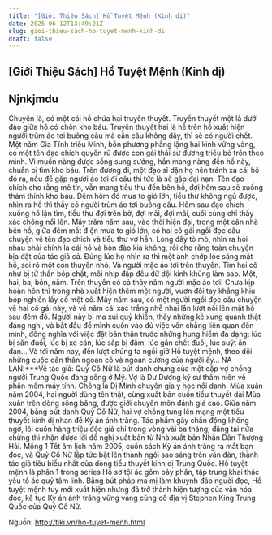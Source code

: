 ```yaml
---
title: "[Giới Thiệu Sách] Hồ Tuyệt Mệnh (Kinh dị)"
date: 2025-06-12T13:49:21Z
slug: gioi-thieu-sach-ho-tuyet-menh-kinh-di
draft: false
---
```


## [Giới Thiệu Sách] Hồ Tuyệt Mệnh (Kinh dị)

## Njnkjmdu

Chuyện là, có một cái hồ chứa hai truyền thuyết. Truyền thuyết một là dưới đảo giữa hồ có chôn kho báu. Truyền thuyết hai là hễ trên hồ xuất hiện người trùm áo tơi buông câu mà cần câu không dây, thì sẽ có người chết.
Một năm Gia Tĩnh triều Minh, bốn phương phẳng lặng hai kinh vững vàng, có một tên đạo chích quyến rũ được con gái thái sư đương triều bỏ trốn theo mình. Vì muốn nàng được sống sung sướng, hắn mang nàng đến hồ này, chuẩn bị tìm kho báu. Trên đường đi, một đạo sĩ dặn họ nên tránh xa cái hồ đó ra, nếu để gặp người áo tơi đi câu thì tức là sẽ gặp đại nạn. Tên đạo chích cho rằng mê tín, vẫn mang tiểu thư đến bên hồ, đợi hôm sau sẽ xuống thám thính kho báu. Đêm hôm đó mưa to gió lớn, tiểu thư không ngủ được, nhìn ra hồ thì thấy có người trùm áo tơi buông câu. Hôm sau đạo chích xuống hồ lặn tìm, tiểu thư đợi trên bờ, đợi mãi, đợi mãi, cuối cùng chỉ thấy xác chồng nổi lên.
Mấy trăm năm sau, vào thời hiện đại, trong một căn nhà bên hồ, giữa đêm mất điện mưa to gió lớn, có hai cô gái ngồi đọc câu chuyện về tên đạo chích và tiểu thư vợ hắn. Lòng đầy tò mò, nhìn ra hỏi nhau phải chính là cái hồ và hòn đảo kia không, rồi cho rằng toàn chuyện bịa đặt của tác giả cả. Đúng lúc họ nhìn ra thì một ánh chớp lóe sáng mặt hồ, soi rõ một con thuyền nhỏ. Và người mặc áo tơi trên thuyền. Tim hai cô như bị tử thần bóp chặt, mỗi nhịp đập đều dữ dội kinh khủng làm sao. Một, hai, ba, bốn, năm. Trên thuyền có cả thảy năm người mặc áo tơi! Chưa kịp hoàn hồn thì trong nhà xuất hiện thêm một người, vươn đôi tay khẳng khiu bóp nghiến lấy cổ một cô.
Mấy năm sau, có một người ngồi đọc câu chuyện về hai cô gái này, và về năm cái xác trắng nhễ nhại lần lượt nổi lên mặt hồ sau đêm đó. Người này bị ma xui quỷ khiến, thấy những kẻ xung quanh thật đáng nghi, và bắt đầu để mình cuốn vào đủ việc vốn chẳng liên quan đến mình, đồng nghĩa với việc đặt bản thân trước những hung hiểm đa dạng: lúc bị săn đuổi, lúc bị xe cán, lúc sắp bị đâm, lúc gần chết đuối, lúc suýt ăn đạn…
Và tới năm nay, đến lượt chúng ta ngồi giở Hồ tuyệt mệnh, theo dõi những cuộc dấn thân ngoan cố và ngoan cường của người ấy… NA LAN!***Về tác giả:
Quỷ Cổ Nữ là bút danh chung của một cặp vợ chồng người Trung Quốc đang sống ở Mỹ. Vợ là Dư Dương kỹ sư thâm niên về phần mềm máy tính. Chồng là Dị Minh chuyên gia y học nổi danh. Mùa xuân năm 2004, hai người dùng tên thật, cùng xuất bản cuốn tiểu thuyết dài Mùa xuân trên dòng sông băng, được giới chuyên môn đánh giá cao.
Giữa năm 2004, bằng bút danh Quỷ Cổ Nữ, hai vợ chồng tung lên mạng một tiểu thuyết kinh dị nhan đề Kỳ án ánh trăng. Tác phẩm gây chấn động không ngờ, lôi cuốn hàng triệu độc giả chỉ trong vòng vài ba tháng, đăng tải nửa chừng thì nhận được lời đề nghị xuất bản từ Nhà xuất bản Nhân Dân Thượng Hải. Mồng 1 Tết âm lịch năm 2005, cuốn sách Kỳ án ánh trăng ra mắt bạn đọc, và Quỷ Cổ Nữ lập tức bật lên thành ngôi sao sáng trên văn đàn, thành tác giả tiêu biểu nhất của dòng tiểu thuyết kinh dị Trung Quốc.
Hồ tuyệt mệnh là phần 1 trong series Hồ sơ tội ác gồm bảy phần, tập trung khai thác yếu tố ác quỷ tâm linh. Bằng bút pháp ma mị làm khuynh đảo người đọc, Hồ tuyệt mệnh tuy mới xuất hiện nhưng đã trở thành hiện tượng của văn hóa đọc, kế tục Kỳ án ánh trăng vững vàng củng cố địa vị Stephen King Trung Quốc của Quỷ Cổ Nữ.


Nguồn: http://tiki.vn/ho-tuyet-menh.html